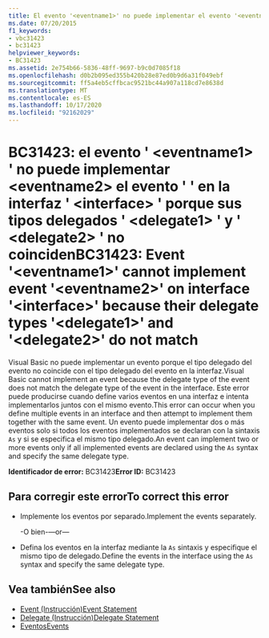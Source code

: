 ```yaml
---
title: El evento '<eventname1>' no puede implementar el evento '<eventname2>' en la interfaz '<interface>' porque sus tipos delegados '<delegate1>' y '<delegate2>' no coinciden
ms.date: 07/20/2015
f1_keywords:
- vbc31423
- bc31423
helpviewer_keywords:
- BC31423
ms.assetid: 2e754b66-5836-48ff-9697-b9c0d7085f18
ms.openlocfilehash: d0b2b095ed355b420b28e87ed0b9d6a31f049ebf
ms.sourcegitcommit: ff5a4eb5cffbcac9521bc44a907a118cd7e8638d
ms.translationtype: MT
ms.contentlocale: es-ES
ms.lasthandoff: 10/17/2020
ms.locfileid: "92162029"
---
```

# <a name="bc31423-event-eventname1-cannot-implement-event-eventname2-on-interface-interface-because-their-delegate-types-delegate1-and-delegate2-do-not-match"></a><span data-ttu-id="2cee5-102">BC31423: el evento ' \<eventname1> ' no puede implementar \<eventname2> el evento ' ' en la interfaz ' \<interface> ' porque sus tipos delegados ' \<delegate1> ' y ' \<delegate2> ' no coinciden</span><span class="sxs-lookup"><span data-stu-id="2cee5-102">BC31423: Event '\<eventname1>' cannot implement event '\<eventname2>' on interface '\<interface>' because their delegate types '\<delegate1>' and '\<delegate2>' do not match</span></span>

<span data-ttu-id="2cee5-103">Visual Basic no puede implementar un evento porque el tipo delegado del evento no coincide con el tipo delegado del evento en la interfaz.</span><span class="sxs-lookup"><span data-stu-id="2cee5-103">Visual Basic cannot implement an event because the delegate type of the event does not match the delegate type of the event in the interface.</span></span> <span data-ttu-id="2cee5-104">Este error puede producirse cuando define varios eventos en una interfaz e intenta implementarlos juntos con el mismo evento.</span><span class="sxs-lookup"><span data-stu-id="2cee5-104">This error can occur when you define multiple events in an interface and then attempt to implement them together with the same event.</span></span> <span data-ttu-id="2cee5-105">Un evento puede implementar dos o más eventos solo si todos los eventos implementados se declaran con la sintaxis `As` y si se especifica el mismo tipo delegado.</span><span class="sxs-lookup"><span data-stu-id="2cee5-105">An event can implement two or more events only if all implemented events are declared using the `As` syntax and specify the same delegate type.</span></span>

 <span data-ttu-id="2cee5-106">**Identificador de error:** BC31423</span><span class="sxs-lookup"><span data-stu-id="2cee5-106">**Error ID:** BC31423</span></span>

## <a name="to-correct-this-error"></a><span data-ttu-id="2cee5-107">Para corregir este error</span><span class="sxs-lookup"><span data-stu-id="2cee5-107">To correct this error</span></span>

- <span data-ttu-id="2cee5-108">Implemente los eventos por separado.</span><span class="sxs-lookup"><span data-stu-id="2cee5-108">Implement the events separately.</span></span>

     <span data-ttu-id="2cee5-109">-O bien-</span><span class="sxs-lookup"><span data-stu-id="2cee5-109">—or—</span></span>

- <span data-ttu-id="2cee5-110">Defina los eventos en la interfaz mediante la `As` sintaxis y especifique el mismo tipo de delegado.</span><span class="sxs-lookup"><span data-stu-id="2cee5-110">Define the events in the interface using the `As` syntax and specify the same delegate type.</span></span>

## <a name="see-also"></a><span data-ttu-id="2cee5-111">Vea también</span><span class="sxs-lookup"><span data-stu-id="2cee5-111">See also</span></span>

- [<span data-ttu-id="2cee5-112">Event (Instrucción)</span><span class="sxs-lookup"><span data-stu-id="2cee5-112">Event Statement</span></span>](../statements/event-statement.md)
- [<span data-ttu-id="2cee5-113">Delegate (Instrucción)</span><span class="sxs-lookup"><span data-stu-id="2cee5-113">Delegate Statement</span></span>](../statements/delegate-statement.md)
- [<span data-ttu-id="2cee5-114">Eventos</span><span class="sxs-lookup"><span data-stu-id="2cee5-114">Events</span></span>](../../programming-guide/language-features/events/index.md)

